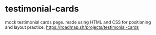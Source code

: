 # testimonial-cards
mock testimonial cards page. made using HTML and CSS for positioning and layout practice. 
https://roadmap.sh/projects/testimonial-cards
